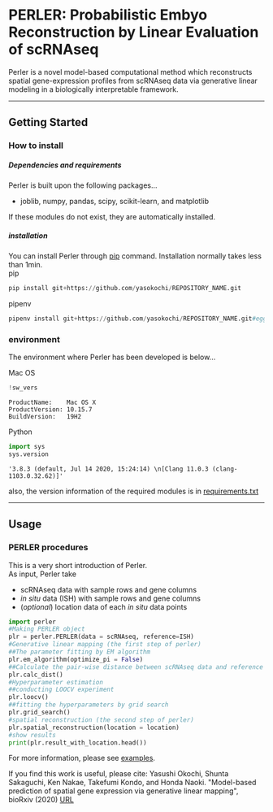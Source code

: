 # PERLER: Probabilistic Embyo Reconstruction by Linear Evaluation of scRNAseq

Perler is a novel model-based computational method which reconstructs spatial gene-expression profiles from scRNAseq data via generative linear modeling in a biologically interpretable framework.
***
## Getting Started
### How to install
##### Dependencies and requirements
Perler is built upon the following packages...
- joblib, numpy, pandas, scipy, scikit-learn, and matplotlib

If these modules do not exist, they are automatically installed.
##### installation
You can install Perler through [pip](https://pypi.org/project/pip/) command. Installation normally takes less than 1min. <br> 
pip
```python
pip install git+https://github.com/yasokochi/REPOSITORY_NAME.git
```
pipenv
```python
pipenv install git+https://github.com/yasokochi/REPOSITORY_NAME.git#egg=perler
```

### environment
The environment where Perler has been developed is below...

Mac OS
```python
!sw_vers
```

    ProductName:	Mac OS X
    ProductVersion:	10.15.7
    BuildVersion:	19H2


Python
```python
import sys
sys.version
```




    '3.8.3 (default, Jul 14 2020, 15:24:14) \n[Clang 11.0.3 (clang-1103.0.32.62)]'
also, the version information of the required modules is in [requirements.txt](requirements.txt)
***
## Usage
### PERLER procedures
This is a very short introduction of Perler.<br>
As input, Perler take

- scRNAseq data with sample rows and gene columns
- *in situ* data (ISH) with sample rows and gene columns
- (*optional*) location data of each *in situ* data points


```python
import perler
#Making PERLER object
plr = perler.PERLER(data = scRNAseq, reference=ISH)
#Generative linear mapping (the first step of perler)
##The parameter fitting by EM algorithm
plr.em_algorithm(optimize_pi = False)
##Calculate the pair-wise distance between scRNAseq data and reference data
plr.calc_dist()
#Hyperparameter estimation
##conducting LOOCV experiment
plr.loocv()
##fitting the hyperparameters by grid search
plr.grid_search()
#spatial reconstruction (the second step of perler)
plr.spatial_reconstruction(location = location)
#show results
print(plr.result_with_location.head())
```
For more information, please see [examples](examples).

If you find this work is useful, please cite: Yasushi Okochi, Shunta Sakaguchi, Ken Nakae, Takefumi Kondo, and Honda Naoki. "Model-based prediction of spatial gene expression via generative linear mapping", bioRxiv (2020) [URL](https://www.biorxiv.org/content/10.1101/2020.05.21.107847v1.full)